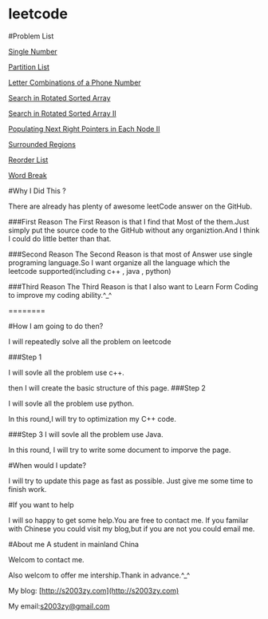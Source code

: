 leetcode
========
#Problem List 

[Single Number](https://github.com/s2003zy/leetcode/blob/master/doc/SingleNumber.md)

[Partition
List](https://github.com/s2003zy/leetcode/blob/master/doc/PartitionList.md)

[Letter Combinations of a Phone Number](https://github.com/s2003zy/leetcode/blob/master/doc/LetterCombinationsOfaPhoneNumber.md)

[Search in Rotated Sorted
Array](https://github.com/s2003zy/leetcode/blob/master/doc/SearchInRotatedSortedArray.md)

[Search in Rotated Sorted Array II](https://github.com/s2003zy/leetcode/blob/master/doc/SearchInRotatedSortedArrayII.md)

[Populating Next Right Pointers in Each Node II ](https://github.com/s2003zy/leetcode/blob/master/doc/PopulatingNextRightPointersInEachNodeII.md)

[Surrounded
Regions](https://github.com/s2003zy/leetcode/blob/master/doc/SurroundedRegions.md)

[Reorder
List](https://github.com/s2003zy/leetcode/blob/master/doc/ReorderList.md)

[Word Break](https://github.com/s2003zy/leetcode/blob/master/doc/WordBreak.md)

#Why I Did This ?

There are already has plenty of awesome leetCode answer on the GitHub.

###First Reason
The First Reason is that I find that Most of the them.Just simply put the source code to the GitHub
without any organiztion.And I think I could do little better than that.

###Second Reason
The Second Reason is that most of Answer use single programing
language.So I want organize all the language which the leetcode
supported(including c++ , java , python) 

###Third Reason
The Third Reason is that I also want to Learn Form Coding to improve my
coding ability.^_^

========

#How I am going to do then?

I will repeatedly solve all the problem on leetcode

###Step 1

I will sovle all the problem use c++.

then I will create the basic structure of this page.
###Step 2

I will sovle all the problem use python.

In this round,I will try to optimization my C++ code.

###Step 3 
I will sovle all the problem use Java.

In this round, I will try to write some document to imporve the page.


#When would I update?

I will try to update this page as fast as possible.
Just give me some time to finish work.

#If you want to help

I will so happy to get some help.You are free to contact me.
If you familar with Chinese you could visit my blog,but if you are not
you could email me.

#About me
A student in mainland China

Welcom to contact me.

Also welcom to offer me intership.Thank in advance.^_^ 

My blog: [http://s2003zy.com](http://s2003zy.com)

My email:[s2003zy@gmail.com](mailto:s2003zy.com)


 
